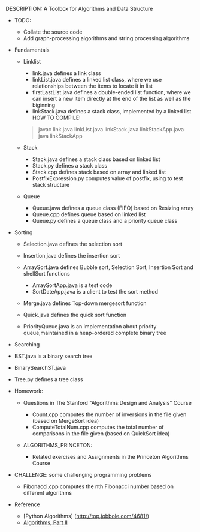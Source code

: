 DESCRIPTION: A Toolbox for Algorithms and Data Structure

* TODO: 
  - Collate the source code
  - Add graph-processing algorithms and string processing algorithms

* Fundamentals
  - Linklist
    + link.java defines a link class
    + linkList.java defines a linked list class, where we use relationships between the items to locate it in list
    + firstLastList.java defines a double-ended list function, where we can insert a new item directly at the end of the list as well as the biginning
    + linkStack.java defines a stack class, implemented by a linked list
     HOW TO COMPILE:
     >javac link.java linkList.java linkStack.java linkStackApp.java
     >java linkStackApp

  - Stack
    + Stack.java defines a stack class based on linked list
    + Stack.py defines a stack class
    + Stack.cpp defines stack based on array and linked list
    + PostfixExpression.py computes value of postfix, using to test stack structure

  - Queue
    + Queue.java defines a queue class (FIFO) based on Resizing array
    + Queue.cpp defines queue based on linked list
    + Queue.py defines a queue class and a priority queue class

* Sorting
  - Selection.java defines the selection sort
  - Insertion.java defines the insertion sort
  - ArraySort.java defines Bubble sort, Selection Sort, Insertion Sort and shellSort functions

    + ArraySortApp.java is a test code
    + SortDateApp.java is a client to test the sort method

  - Merge.java defines Top-down mergesort function
  - Quick.java defines the quick sort function

  - PriorityQueue.java is an implementation about priority queue,maintained in a heap-ordered complete binary tree

 * Searching
  - BST.java is a binary search tree
  - BinarySearchST.java

  - Tree.py defines a tree  class

 
* Homework: 
  - Questions in The Stanford "Algorithms:Design and Analysis" Course
    + Count.cpp computes the number of inversions in the file given (based on MergeSort idea)
    + ComputeTotalNum.cpp computes the total number of comparisons in the file given (based on QuickSort idea)

  - ALGORITHMS_PRINCETON:
    + Related exercises and Assignments in the Princeton Algorithms Course


* CHALLENGE: some challenging programming problems
  - Fibonacci.cpp computes the nth Fibonacci number based on different algorithms
  
* Reference
  - [Python Algorithms] (http://top.jobbole.com/4681/)
  - [Algorithms, Part II](https://class.coursera.org/algs4partII-006)
